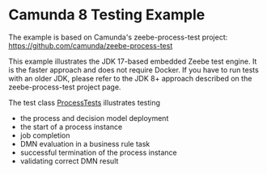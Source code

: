 # Camunda 8 Testing Example 

The example is based on Camunda's zeebe-process-test project: https://github.com/camunda/zeebe-process-test

This example illustrates the JDK 17-based embedded Zeebe test engine. It is the faster approach and does not require Docker.
If you have to run tests with an older JDK, please refer to the JDK 8+ approach described on the zeebe-process-test project page. 


The test class [ProcessTests](./src/test/java/io/camunda/c8/test/ProcessTests.java) illustrates testing   
- the process and decision model deployment 
- the start of a process instance
- job completion
- DMN evaluation in a business rule task
- successful termination of the process instance
- validating correct DMN result

